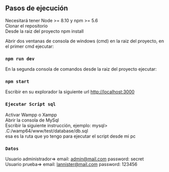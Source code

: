 

## Pasos de ejecución
Necesitará tener Node >= 8.10 y npm >= 5.6</br>
Clonar el repositorio</br>
Desde la raiz del proyecto npm install</br>

Abrir dos ventanas de consola de windows (cmd) en la raiz del proyecto, en el primer cmd ejecutar:</br>

### `npm run dev`

En la segunda consola de comandos desde la raiz del proyecto ejecutar:</br>

### `npm start`

Escribir en su explorador la siguiente url [http://localhost:3000](http://localhost:3000)</br> 

### `Ejecutar Script sql`
Activar Wampp o Xampp</br>
Abrir la consola de MySql</br>
Escribir la siguiente instrucción, ejemplo: mysql> \.C:/wamp64/www/test/database/db.sql</br>
esa es la ruta que yo tengo para ejecutar el script desde mi pc</br>

### `Datos`

Usuario administrador=> email: admin@mail.com password: secret </br>
Usuario prueba=> email: lannister@mail.com password: 123456 </br>





